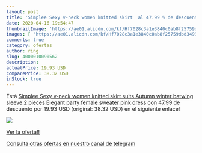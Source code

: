 ```yaml
---
layout: post
title: 'Simplee Sexy v-neck women knitted skirt  al 47.99 % de descuento'
date: 2020-04-16 19:54:47
thumbnailImage: 'https://ae01.alicdn.com/kf/Hf7028c3a1e3840c0ab8f25759dbd34939/Simplee-Sexy-v-neck-women-knitted-skirt-suits-Autumn-winter-batwing-sleeve-2-pieces-Elegant-party.jpg_350x350._SL200_.jpg'
images: [ 'https://ae01.alicdn.com/kf/Hf7028c3a1e3840c0ab8f25759dbd34939/Simplee-Sexy-v-neck-women-knitted-skirt-suits-Autumn-winter-batwing-sleeve-2-pieces-Elegant-party.jpg_350x350._SL200_.jpg' ]
comments: true
category: ofertas
author: ring
slug: 4000010090562
description:
actualPrice: 19.93 USD
comparePrice: 38.32 USD
inStock: true
---
```


Está [Simplee Sexy v-neck women knitted skirt suits Autumn winter batwing sleeve 2 pieces Elegant party female sweater pink dress](https://www.amazon.com/dp/4000010090562/?tag=redken08-20) con 47.99 de descuento por 19.93 USD (original: 38.32 USD) en el siguiente enlace!

[![](https://ae01.alicdn.com/kf/Hf7028c3a1e3840c0ab8f25759dbd34939/Simplee-Sexy-v-neck-women-knitted-skirt-suits-Autumn-winter-batwing-sleeve-2-pieces-Elegant-party.jpg_350x350._SL200_.jpg)](https://www.amazon.com/dp/4000010090562/?tag=redken08-20)

[Ver la oferta!!](https://www.amazon.com/dp/4000010090562/?tag=redken08-20)

[Consulta otras ofertas en nuestro canal de telegram](https://t.me/s/ofertas25)
